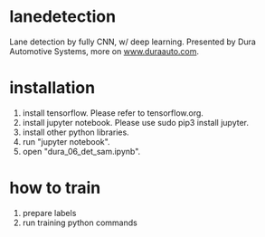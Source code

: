 # lanedetection
Lane detection by fully CNN, w/ deep learning.
Presented by Dura Automotive Systems, more on www.duraauto.com.

# installation
1. install tensorflow. Please refer to tensorflow.org.
2. install jupyter notebook. Please use sudo pip3 install jupyter.
3. install other python libraries.
3. run "jupyter notebook".
4. open "dura_06_det_sam.ipynb".

# how to train
1. prepare labels
2. run training python commands
